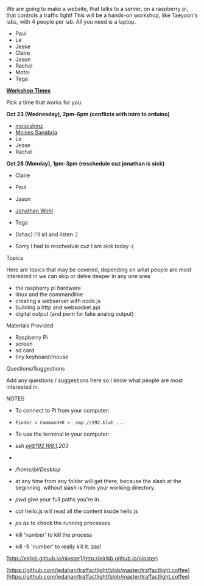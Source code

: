 
We are going to make a website, that talks to a server, on a raspberry pi, that controls a traffic light! This will be a hands-on workshop, like Taeyoon's labs, with 4 people per lab. All you need is a laptop.

*   Paul
*   Le
*   Jesse
*   Claire
*   Jason
*   Rachel
*   Motoi
*   Tega

**<u>Workshop Times</u>**

Pick a time that works for you:

**Oct 23 (Wednesday), 2pm-6pm (conflicts with intro to arduino)**

*   [motoishmz](/ep/profile/w4lbIML7ANO)
*   [Moises Sanabria](/ep/profile/v6pSS8EP8fM)
*   Le
*   Jesse
*   Rachel

**Oct 28 (Monday), 1pm-3pm (reschedule cuz jonathan is sick)**

*   Claire
*   Paul
*   Jason
*   [Jonathan Wohl](https://sfpc.hackpad.com/ep/profile/rdI4x5fVNUz)
*   Tega
*   (Ishac) I'll sit and listen :)

*   Sorry I had to reschedule cuz I am sick today :(

Topics

Here are topics that may be covered, depending on what people are most interested in we can skip or delve deeper in any one area

*   the raspberry pi hardware
*   linux and the commandline
*   creating a webserver with node.js
*   building a http and websocket api
*   digital output (and pwm for fake analog output)

Materials Provided

*   Raspberry Pi
*   screen
*   sd card
*   tiny keyboard/mouse

Questions/Suggestions

  Add any questions / suggestions here so I know what people are most interested in.

  NOTES

*   To connect to Pi from your computer:

*     Finder > Command+K > _smp://192.blah_...

*   To use the terminal in your computer:

*   _ssh pi@192.168.1.203_
*

*   _/home/pi/Desktop_

*   at any time from any folder will get there, because the slash at the beginning. without slash is from your working directory.

*   _pwd_ give your full paths you're in.
*   _cat_ hello.js will read all the content inside hello.js
*   _ps ax_ to check the running processes
*   kill 'number' to kill the process
*   kill -9 'number' to really kill it. zas!

  [http://eirikb.github.io/nipster](http://eirikb.github.io/nipster)

[https://github.com/jedahan/traffactlight/blob/master/traffactlight.coffee](https://github.com/jedahan/traffactlight/blob/master/traffactlight.coffee)
